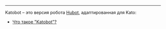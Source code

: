 ***

Katobot – это версия робота [Hubot](https://hubot.github.com/), адаптированная для Kato: 

 - [Что такое "Katobot"?](/articles/ru/faq/list#katobot)
